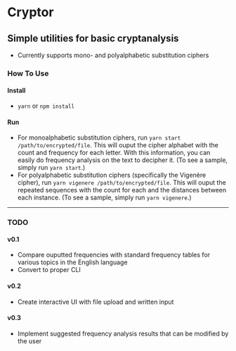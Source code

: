 # Cryptor
## Simple utilities for basic cryptanalysis

* Currently supports mono- and polyalphabetic substitution ciphers

### How To Use

#### Install
* `yarn` or `npm install`

#### Run
* For monoalphabetic substitution ciphers, run `yarn start /path/to/encrypted/file`. This will ouput the cipher alphabet with the count and frequency for each letter. With this information, you can easily do frequency analysis on the text to decipher it. (To see a sample, simply run `yarn start`.)
* For polyalphabetic substitution ciphers (specifically the Vigenère cipher), run `yarn vigenere /path/to/encrypted/file`. This will ouput the repeated sequences with the count for each and the distances between each instance. (To see a sample, simply run `yarn vigenere`.)

_____________________________________________________________________________________________________________

### TODO

#### v0.1
* Compare ouputted frequencies with standard frequency tables for various topics in the English language
* Convert to proper CLI

#### v0.2
* Create interactive UI with file upload and written input

#### v0.3
* Implement suggested frequency analysis results that can be modified by the user

